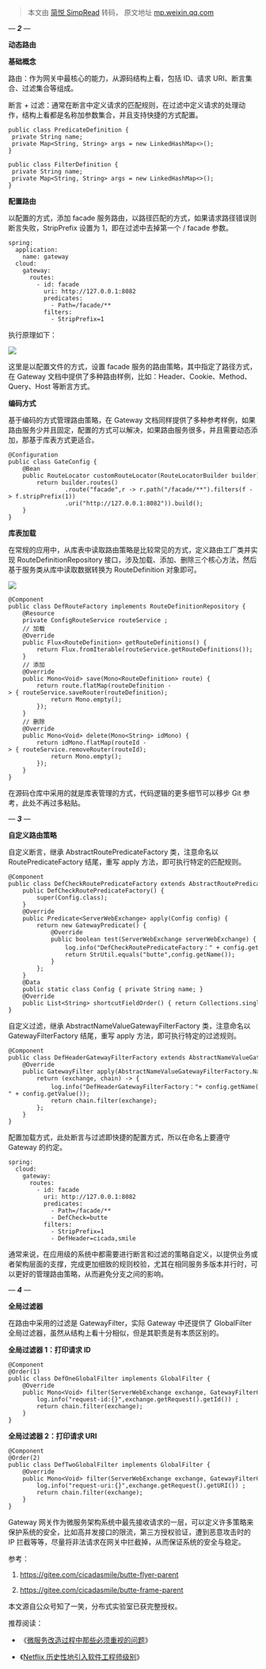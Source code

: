 > 本文由 [简悦 SimpRead](http://ksria.com/simpread/) 转码， 原文地址 [mp.weixin.qq.com](https://mp.weixin.qq.com/s?__biz=Mzg5Mjc3MjIyMA==&mid=2247553494&idx=1&sn=9d11a7640452be32c3ae2ee2b2a335c4&chksm=c03b5bc5f74cd2d35621ca92bc33ddd4d43c76152a9598ed5105af2ff3eaadc8e93409bec2a6&scene=21#wechat_redirect)

_—_ _**2**_ _—_  

**动态路由**

**基础概念**

路由：作为网关中最核心的能力，从源码结构上看，包括 ID、请求 URI、断言集合、过滤集合等组成。

断言 + 过滤：通常在断言中定义请求的匹配规则，在过滤中定义请求的处理动作，结构上看都是名称加参数集合，并且支持快捷的方式配置。

```
public class PredicateDefinition {
 private String name;
 private Map<String, String> args = new LinkedHashMap<>();
}

public class FilterDefinition {
 private String name;
 private Map<String, String> args = new LinkedHashMap<>();
}

```

**配置路由**

以配置的方式，添加 facade 服务路由，以路径匹配的方式，如果请求路径错误则断言失败，StripPrefix 设置为 1，即在过滤中去掉第一个 / facade 参数。

```
spring:
  application:
    name: gateway
  cloud:
    gateway:
      routes:
        - id: facade
          uri: http://127.0.0.1:8082
          predicates:
            - Path=/facade/**
          filters:
            - StripPrefix=1

```

执行原理如下：

![](https://mmbiz.qpic.cn/mmbiz_jpg/vHicVZXtcAzAykLiacgrJosg1Fk1Efcq8rsoW3p9bJy4pg3eMbjKLrg0OkuicBSJ2ym7TxjpBj0CKLkoKR2IYwjjw/640?wx_fmt=jpeg)

这里是以配置文件的方式，设置 facade 服务的路由策略，其中指定了路径方式，在 Gateway 文档中提供了多种路由样例，比如：Header、Cookie、Method、Query、Host 等断言方式。

**编码方式**

基于编码的方式管理路由策略，在 Gateway 文档同样提供了多种参考样例，如果路由服务少并且固定，配置的方式可以解决，如果路由服务很多，并且需要动态添加，那基于库表方式更适合。

```
@Configuration
public class GateConfig {
    @Bean
    public RouteLocator customRouteLocator(RouteLocatorBuilder builder) {
        return builder.routes()
                .route("facade",r -> r.path("/facade/**").filters(f -> f.stripPrefix(1))
                .uri("http://127.0.0.1:8082")).build();
    }
}

```

**库表加载**

在常规的应用中，从库表中读取路由策略是比较常见的方式，定义路由工厂类并实现 RouteDefinitionRepository 接口，涉及加载、添加、删除三个核心方法，然后基于服务类从库中读取数据转换为 RouteDefinition 对象即可。

![](https://mmbiz.qpic.cn/mmbiz_jpg/vHicVZXtcAzAykLiacgrJosg1Fk1Efcq8rMBRC04161jhanicDm1eCLwSnJRbFG5VaJYnErXOoZR6M0DibTsVk7reQ/640?wx_fmt=jpeg)

```
@Component
public class DefRouteFactory implements RouteDefinitionRepository {
    @Resource
    private ConfigRouteService routeService ;
    // 加载
    @Override
    public Flux<RouteDefinition> getRouteDefinitions() {
        return Flux.fromIterable(routeService.getRouteDefinitions());
    }
    // 添加
    @Override
    public Mono<Void> save(Mono<RouteDefinition> route) {
        return route.flatMap(routeDefinition -> { routeService.saveRouter(routeDefinition);
            return Mono.empty();
        });
    }
    // 删除
    @Override
    public Mono<Void> delete(Mono<String> idMono) {
        return idMono.flatMap(routeId -> { routeService.removeRouter(routeId);
            return Mono.empty();
        });
    }
}

```

在源码仓库中采用的就是库表管理的方式，代码逻辑的更多细节可以移步 Git 参考，此处不再过多粘贴。

_—_ _**3**_ _—_  

**自定义路由策略**

自定义断言，继承 AbstractRoutePredicateFactory 类，注意命名以 RoutePredicateFactory 结尾，重写 apply 方法，即可执行特定的匹配规则。

```
@Component
public class DefCheckRoutePredicateFactory extends AbstractRoutePredicateFactory<DefCheckRoutePredicateFactory.Config> {
    public DefCheckRoutePredicateFactory() {
        super(Config.class);
    }
    @Override
    public Predicate<ServerWebExchange> apply(Config config) {
        return new GatewayPredicate() {
            @Override
            public boolean test(ServerWebExchange serverWebExchange) {
                log.info("DefCheckRoutePredicateFactory：" + config.getName());
                return StrUtil.equals("butte",config.getName());
            }
        };
    }
    @Data
    public static class Config { private String name; }
    @Override
    public List<String> shortcutFieldOrder() { return Collections.singletonList("name"); }
}

```

自定义过滤，继承 AbstractNameValueGatewayFilterFactory 类，注意命名以 GatewayFilterFactory 结尾，重写 apply 方法，即可执行特定的过滤规则。

```
@Component
public class DefHeaderGatewayFilterFactory extends AbstractNameValueGatewayFilterFactory {
    @Override
    public GatewayFilter apply(AbstractNameValueGatewayFilterFactory.NameValueConfig config) {
        return (exchange, chain) -> {
            log.info("DefHeaderGatewayFilterFactory："+ config.getName() + "-" + config.getValue());
            return chain.filter(exchange);
        };
    }
}

```

配置加载方式，此处断言与过滤即快捷的配置方式，所以在命名上要遵守 Gateway 的约定。

```
spring:
  cloud:
    gateway:
      routes:
        - id: facade
          uri: http://127.0.0.1:8082
          predicates:
            - Path=/facade/**
            - DefCheck=butte
          filters:
            - StripPrefix=1
            - DefHeader=cicada,smile

```

通常来说，在应用级的系统中都需要进行断言和过滤的策略自定义，以提供业务或者架构层面的支撑，完成更加细致的规则校验，尤其在相同服务多版本并行时，可以更好的管理路由策略，从而避免分支之间的影响。

_—_ _**4**_ _—_  

**全局过滤器**

在路由中采用的过滤是 GatewayFilter，实际 Gateway 中还提供了 GlobalFilter 全局过滤器，虽然从结构上看十分相似，但是其职责是有本质区别的。

**全局过滤器 1：打印请求 ID**

```
@Component
@Order(1)
public class DefOneGlobalFilter implements GlobalFilter {
    @Override
    public Mono<Void> filter(ServerWebExchange exchange, GatewayFilterChain chain) {
        log.info("request-id:{}",exchange.getRequest().getId()) ;
        return chain.filter(exchange);
    }
}

```

**全局过滤器 2：打印请求 URI**

```
@Component
@Order(2)
public class DefTwoGlobalFilter implements GlobalFilter {
    @Override
    public Mono<Void> filter(ServerWebExchange exchange, GatewayFilterChain chain) {
        log.info("request-uri:{}",exchange.getRequest().getURI()) ;
        return chain.filter(exchange);
    }
}

```

Gateway 网关作为微服务架构系统中最先接收请求的一层，可以定义许多策略来保护系统的安全，比如高并发接口的限流，第三方授权验证，遭到恶意攻击时的 IP 拦截等等，尽量将非法请求在网关中拦截掉，从而保证系统的安全与稳定。

参考：

1.  https://gitee.com/cicadasmile/butte-flyer-parent
    
2.  https://gitee.com/cicadasmile/butte-frame-parent
    

本文源自公众号知了一笑，分布式实验室已获完整授权。

推荐阅读：

*   《[微服务改造过程中那些必须重视的问题](http://mp.weixin.qq.com/s?__biz=Mzg5Mjc3MjIyMA==&mid=2247553425&idx=1&sn=139504f458e247276d8e8f23e720f4e9&chksm=c03b5b82f74cd294d82e1b2602228dd518b5a9fb55de6ed884d3bb90fdd00eaa75615c3817e8&scene=21#wechat_redirect)》
    
*   《[Netflix 历史性地引入软件工程师级别](http://mp.weixin.qq.com/s?__biz=Mzg5Mjc3MjIyMA==&mid=2247553315&idx=1&sn=bbc805770f81eb2a0971fdce98b5427d&chksm=c03b5b30f74cd22653c5a0ddb4758dd643a234b9fad4cedb50a6d8c5fb5b512ebd268a1f8e3e&scene=21#wechat_redirect)》